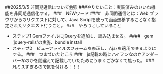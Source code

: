 ##2025/3/5 非同期通信について勉強
###やりたいこと：実装済みのいいね機能を非同期通信化する。
###　NEWワード
####　非同期通信とは：Web ブラウザからのリクエストに対して、Java Scriptを使って画面遷移することなく指定されたリクエスト行うこと。
###　やろうとしていること
* ステップ1 GemファイルにjQueryを追加し、読み込ませる。
####　gem 'jquery-rails'の実施、bundle install
* ステップ2　ビューファイルのフォームを修正し、Ajaxを適用できるようにする。
###　つまづいたところ
###　js記載の時にハイフンなのかアンダーバーなのかを間違えて記載していたためにうまくごかなくて焦った。
###　凡ミスすぎるので気を付ける！！！
